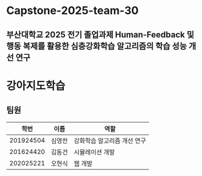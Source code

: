 # Capstone-2025-team-30
부산대학교 2025 전기 졸업과제 Human-Feedback 및 행동 복제를 활용한 심층강화학습 알고리즘의 학습 성능 개선 연구
----
# 강아지도학습

## 팀원

| 학번 | 이름 |역할 |
| --- | --- | --- |
| 201924504 | 심영찬 | 강화학습 알고리즘 개선 연구 |
| 201624420 | 김동건 | 시뮬레이션 개발 |
| 202025221 | 오현식 | 웹 개발 |

